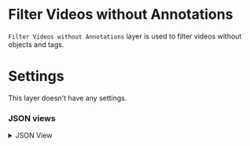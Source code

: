 # Filter Videos without Annotations

`Filter Videos without Annotations` layer is used to filter videos without objects and tags.

# Settings

This layer doesn't have any settings.

### JSON views

<details>
  <summary>JSON View</summary>

```json
{
	"action": "filter_video_without_annotation",
	"src": [
		"$video_data_1"
	],
	"dst": [
		"$filter_video_without_objects_2__true",
		"$filter_video_without_objects_2__false"
	],
	"settings": {}
},
```

</details>
